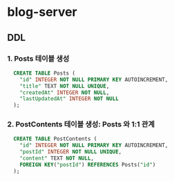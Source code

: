 # blog-server

## DDL

### 1. Posts 테이블 생성

```sql
  CREATE TABLE Posts (
    "id" INTEGER NOT NULL PRIMARY KEY AUTOINCREMENT,
    "title" TEXT NOT NULL UNIQUE,
    "createdAt" INTEGER NOT NULL,
    "lastUpdatedAt" INTEGER NOT NULL
  );
```

### 2. PostContents 테이블 생성: Posts 와 1:1 관계

```sql
  CREATE TABLE PostContents (
    "id" INTEGER NOT NULL PRIMARY KEY AUTOINCREMENT,
    "postId" INTEGER NOT NULL UNIQUE,
    "content" TEXT NOT NULL,
    FOREIGN KEY("postId") REFERENCES Posts("id")
  );
```
